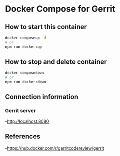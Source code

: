 # Docker Compose for Gerrit

## How to start this container

```bash
docker composeup -d
# or
npm run docker:up
```

## How to stop and delete container

```bash
docker composedown
# or
npm run docker:down
```

## Connection information

### Gerrit server

-<http://localhost:8080>

## References

-<https://hub.docker.com/r/gerritcodereview/gerrit>